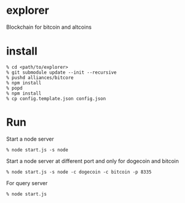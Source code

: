 explorer
==========
Blockchain for bitcoin and altcoins

install
==========

```
% cd <path/to/explorer>
% git submodule update --init --recursive
% pushd alliances/bitcore
% npm install
% popd
% npm install
% cp config.template.json config.json
```

Run
=======

Start a node server
```
% node start.js -s node
```

Start a node server at different port and only for dogecoin and bitcoin
```
% node start.js -s node -c dogecoin -c bitcoin -p 8335
```

For query server 
```
% node start.js
```


